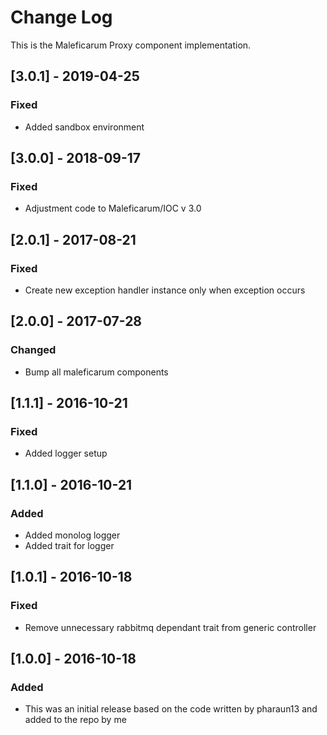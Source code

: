 # Change Log
This is the Maleficarum Proxy component implementation. 

## [3.0.1] - 2019-04-25
### Fixed
- Added sandbox environment

## [3.0.0] - 2018-09-17
### Fixed
- Adjustment code to Maleficarum/IOC v 3.0

## [2.0.1] - 2017-08-21
### Fixed
- Create new exception handler instance only when exception occurs

## [2.0.0] - 2017-07-28
### Changed
- Bump all maleficarum components

## [1.1.1] - 2016-10-21
### Fixed
- Added logger setup

## [1.1.0] - 2016-10-21
### Added
- Added monolog logger
- Added trait for logger

## [1.0.1] - 2016-10-18
### Fixed
- Remove unnecessary rabbitmq dependant trait from generic controller

## [1.0.0] - 2016-10-18
### Added
- This was an initial release based on the code written by pharaun13 and added to the repo by me

